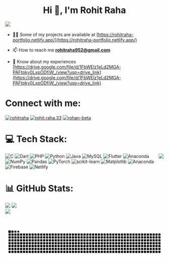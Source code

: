 <h1 align="center">Hi 👋, I'm Rohit Raha</h1>

![](https://github-profile-trophy.vercel.app/?username=Rohan-Beta&theme=radical&no-frame=false&no-bg=true&margin-w=4)

- 👨‍💻 Some of my projects are available at [https://rohitraha-portfolio.netlify.app/](https://rohitraha-portfolio.netlify.app/)

- 📫 How to reach me **rohitraha952@gmail.com**

- 📄 Know about my experiences [https://drive.google.com/file/d/1FbWElz1eLd2MGA-PAFtpky0LxpODfiW_/view?usp=drive_link](https://drive.google.com/file/d/1FbWElz1eLd2MGA-PAFtpky0LxpODfiW_/view?usp=drive_link)

# Connect with me:
<p align="left">
<a href="https://linkedin.com/in/rohitraha" target="blank"><img align="center" src="https://raw.githubusercontent.com/rahuldkjain/github-profile-readme-generator/master/src/images/icons/Social/linked-in-alt.svg" alt="rohitraha" height="30" width="40" /></a>
<a href="https://fb.com/rohit.raha.33" target="blank"><img align="center" src="https://raw.githubusercontent.com/rahuldkjain/github-profile-readme-generator/master/src/images/icons/Social/facebook.svg" alt="rohit.raha.33" height="30" width="40" /></a>
<a href="https://www.leetcode.com/rohan-beta" target="blank"><img align="center" src="https://raw.githubusercontent.com/rahuldkjain/github-profile-readme-generator/master/src/images/icons/Social/leet-code.svg" alt="rohan-beta" height="30" width="40" /></a>
</p>

# 💻 Tech Stack:
<img align="right" height="170" src="https://media3.giphy.com/media/v1.Y2lkPTc5MGI3NjExcTJ0ZmF2aHV5MTBva2RpN2RranluZTBiOWM2a25paGpqdTQwd2MzYiZlcD12MV9pbnRlcm5hbF9naWZfYnlfaWQmY3Q9Zw/RbDKaczqWovIugyJmW/giphy.webp"  />

![C](https://img.shields.io/badge/c-%2300599C.svg?style=for-the-badge&logo=c&logoColor=white) ![Dart](https://img.shields.io/badge/dart-%230175C2.svg?style=for-the-badge&logo=dart&logoColor=white) ![PHP](https://img.shields.io/badge/php-%23777BB4.svg?style=for-the-badge&logo=php&logoColor=white) ![Python](https://img.shields.io/badge/python-3670A0?style=for-the-badge&logo=python&logoColor=ffdd54) ![Java](https://img.shields.io/badge/java-%23ED8B00.svg?style=for-the-badge&logo=openjdk&logoColor=white) ![MySQL](https://img.shields.io/badge/mysql-4479A1.svg?style=for-the-badge&logo=mysql&logoColor=white) ![Flutter](https://img.shields.io/badge/Flutter-%2302569B.svg?style=for-the-badge&logo=Flutter&logoColor=white) ![Anaconda](https://img.shields.io/badge/Anaconda-%2344A833.svg?style=for-the-badge&logo=anaconda&logoColor=white) ![NumPy](https://img.shields.io/badge/numpy-%23013243.svg?style=for-the-badge&logo=numpy&logoColor=white) ![Pandas](https://img.shields.io/badge/pandas-%23150458.svg?style=for-the-badge&logo=pandas&logoColor=white) ![PyTorch](https://img.shields.io/badge/PyTorch-%23EE4C2C.svg?style=for-the-badge&logo=PyTorch&logoColor=white) ![scikit-learn](https://img.shields.io/badge/scikit--learn-%23F7931E.svg?style=for-the-badge&logo=scikit-learn&logoColor=white) ![Matplotlib](https://img.shields.io/badge/Matplotlib-%23ffffff.svg?style=for-the-badge&logo=Matplotlib&logoColor=black) ![Anaconda](https://img.shields.io/badge/Anaconda-%2344A833.svg?style=for-the-badge&logo=anaconda&logoColor=white) ![Firebase](https://img.shields.io/badge/firebase-%23039BE5.svg?style=for-the-badge&logo=firebase) ![Netlify](https://img.shields.io/badge/netlify-%23000000.svg?style=for-the-badge&logo=netlify&logoColor=#00C7B7)


# 📊 GitHub Stats:
![](https://github-readme-streak-stats.herokuapp.com/?user=Rohan-Beta&theme=dark&hide_border=false)
![](https://github-readme-stats.vercel.app/api?username=Rohan-Beta&theme=dark&hide_border=false&include_all_commits=true&count_private=true)<br/>
![](https://github-readme-stats.vercel.app/api/top-langs/?username=Rohan-Beta&theme=dark&hide_border=false&include_all_commits=true&count_private=true)

###

<br clear="both">

<img src="https://raw.githubusercontent.com/Rohan-Beta/Rohan-Beta/output/snake.svg" alt="Snake animation" />
